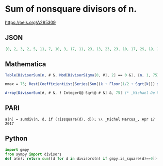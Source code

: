 # Sum of nonsquare divisors of n\.
https://oeis.org/A285309
## JSON
```JSON
[0, 2, 3, 2, 5, 11, 7, 10, 3, 17, 11, 23, 13, 23, 23, 10, 17, 29, 19, 37, 31, 35, 23, 55, 5, 41, 30, 51, 29, 71, 31, 42, 47, 53, 47, 41, 37, 59, 55, 85, 41, 95, 43, 79, 68, 71, 47, 103, 7, 67, 71, 93, 53, 110, 71, 115, 79, 89, 59, 163, 61, 95, 94, 42, 83, 143, 67, 121, 95, 143, 71, 145, 73, 113, 98]
```
## Mathematica
```Mathematica
Table[DivisorSum[n, # &, Mod[DivisorSigma[0, #], 2] == 0 &], {n, 1, 75}]
```
```Mathematica
nmax = 75; Rest[CoefficientList[Series[Sum[(k + Floor[1/2 + Sqrt[k]]) x^(k + Floor[1/2 + Sqrt[k]])/(1 - x^(k + Floor[1/2 + Sqrt[k]])), {k, 1, nmax}], {x, 0, nmax}], x]]
```
```Mathematica
Array[DivisorSum[#, # &, ! IntegerQ@ Sqrt@ # &] &, 75] (* _Michael De Vlieger_, Nov 23 2017 *)
```
## PARI
```PARI
a(n) = sumdiv(n, d, if (!issquare(d), d)); \\ _Michel Marcus_, Apr 17 2017
```
## Python
```Python
import gmpy
from sympy import divisors
def a(n): return sum([d for d in divisors(n) if gmpy.is_square(d)==0]) # _Indranil Ghosh_, Apr 18 2017
```

